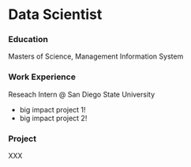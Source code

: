# Data Scientist

### Education 
Masters of Science, Management Information System 

### Work Experience
Reseach Intern @ San Diego State University
- big impact project 1!
- big impact project 2!

### Project 
XXX
